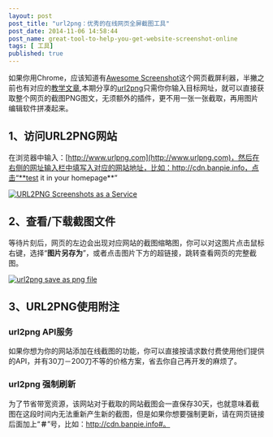 ```yaml
---
layout: post
post_title: "url2png：优秀的在线网页全屏截图工具"
post_date: 2014-11-06 14:58:44
post_name: great-tool-to-help-you-get-website-screenshot-online
tags: [ 工具]
published: true
---
```

如果你用Chrome，应该知道有[Awesome Screenshot](Awesome%20Screenshot)这个网页截屏利器，半撇之前也有对应的[教学文章](http://7arnhx.com1.z0.glb.clouddn.com/jie-tu-bu-pa-chao-guo-ping-mu-le/ "如何利用Awesome Screenshot进行全屏截图"),本期分享的[url2png](https://www.url2png.com/)只需你你输入目标网址，就可以直接获取整个网页的截图PNG图文，无须额外的插件，更不用一张一张截取，再用图片编辑软件拼凑起来。

## 1、访问URL2PNG网站

在浏览器中输入：[http://www.urlpng.com](http://www.urlpng.com)，然后在右侧的网址输入栏中填写入对应的网站地址，比如：http://cdn.banpie.info，点击“**test it in your homepage**”

[![URL2PNG   Screenshots as a Service](http://7arnhx.com1.z0.glb.clouddn.com/wp-content/uploads/2014/11/URL2PNG-Screenshots-as-a-Service-600x425.png)](http://7arnhx.com1.z0.glb.clouddn.com/wp-content/uploads/2014/11/URL2PNG-Screenshots-as-a-Service.png)

## 2、查看/下载截图文件

等待片刻后，网页的左边会出现对应网站的截图缩略图，你可以对这图片点击鼠标右键，选择“**图片另存为**”，或者点击图片下方的超链接，跳转查看网页的完整截图。

[![url2png save as png file](http://7arnhx.com1.z0.glb.clouddn.com/wp-content/uploads/2014/11/url2png-save-as-png-file-600x471.png)](http://7arnhx.com1.z0.glb.clouddn.com/wp-content/uploads/2014/11/url2png-save-as-png-file.png)

## 3、URL2PNG使用附注

### url2png API服务

如果你想为你的网站添加在线截图的功能，你可以直接按请求数付费使用他们提供的API，并有30刀－200刀不等的价格方案，省去你自己再开发的麻烦了。

### url2png 强制刷新

为了节省带宽资源，该网站对于截取的网站截图会一直保存30天，也就意味着截图在这段时间内无法重新产生新的截图，但是如果你想要强制更新，请在网页链接后面加上“**＃**”号，比如：http://cdn.banpie.info#。